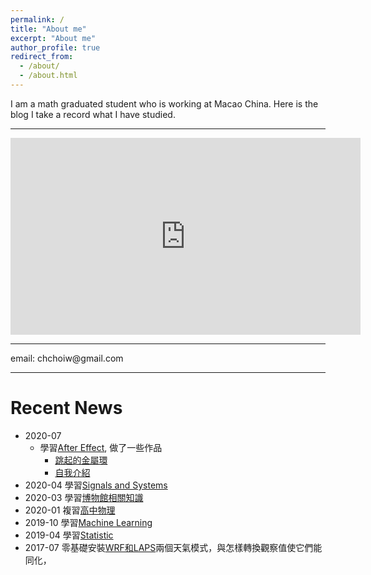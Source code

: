 ```yaml
---
permalink: /
title: "About me"
excerpt: "About me"
author_profile: true
redirect_from: 
  - /about/
  - /about.html
---
```


I am a math graduated student who is working at Macao China. Here is the blog I take a record what I have studied.
<hr>

<iframe width="560" height="315" src="https://www.youtube.com/embed/mt6sZ5BXZuM?version=3&vq=hd1080" frameborder="0" allow="accelerometer; autoplay; clipboard-write; encrypted-media; gyroscope; picture-in-picture" allowfullscreen></iframe>

<hr>
email: chchoiw@gmail.com
<hr>

# Recent News
* 2020-07
  - 學習[After Effect](https://www.adobe.com/products/aftereffects.html), 做了一些作品
    - [跳起的金屬環](https://www.youtube.com/wzE2IL6-0Fg?version=3&vq=hd1080)
    - [自我介紹](https://www.youtube.com/mt6sZ5BXZuM?version=3&vq=hd1080)
* 2020-04
  學習[Signals and Systems](/categories/#signals-and-systems)
* 2020-03
  學習[博物館相關知識](/categories/#museum)
* 2020-01
  複習[高中物理](/categories/#high-school-physics)
* 2019-10
  學習[Machine Learning](/categories/#machine-learning)
* 2019-04
  學習[Statistic](/categories/#statistic)
* 2017-07
  零基礎安裝[WRF和LAPS](/categories/#numerical-weather-model)兩個天氣模式，與怎樣轉換觀察值使它們能同化，



